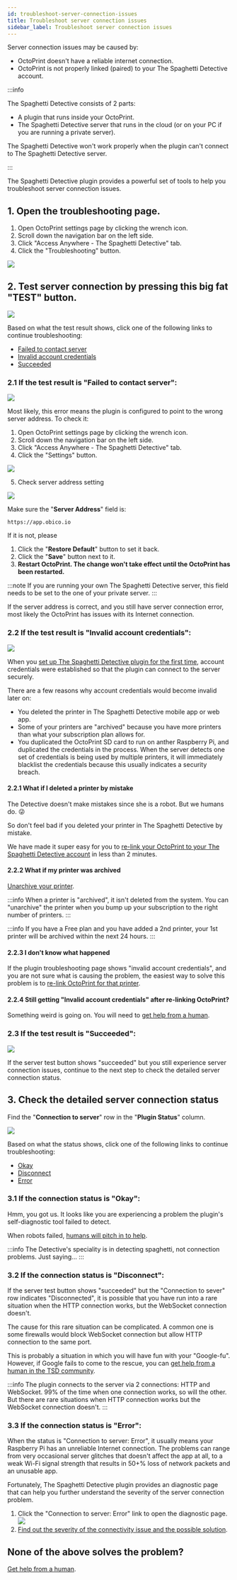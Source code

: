 ```yaml
---
id: troubleshoot-server-connection-issues
title: Troubleshoot server connection issues
sidebar_label: Troubleshoot server connection issues
---
```


Server connection issues may be caused by:

* OctoPrint doesn't have a reliable internet connection.
* OctoPrint is not properly linked (paired) to your The Spaghetti Detective account.

:::info

The Spaghetti Detective consists of 2 parts:

* A plugin that runs inside your OctoPrint.
* The Spaghetti Detective server that runs in the cloud (or on your PC if you are running a private server).

The Spaghetti Detective won't work properly when the plugin can't connect to The Spaghetti Detective server.

:::

The Spaghetti Detective plugin provides a powerful set of tools to help you troubleshoot server connection issues.

## 1. Open the troubleshooting page.

1. Open OctoPrint settings page by clicking the wrench icon.
1. Scroll down the navigation bar on the left side.
1. Click "Access Anywhere - The Spaghetti Detective" tab.
1. Click the "Troubleshooting" button.

![](/img/user-guides/helpdocs/open-troubleshooting-page.gif)

## 2. Test server connection by pressing this big fat "TEST" button.

![](/img/user-guides/helpdocs/tsd-plugin-test-connnection.png)

Based on what the test result shows, click one of the following links to continue troubleshooting:

* [<span className="text--danger">Failed to contact server</span>](#21-if-the-test-result-is-failed-to-contact-server)
* [<span className="text--danger">Invalid account credentials</span>](#22-if-the-test-result-is-invalid-account-credentials)
* [<span className="text--success">Succeeded</span>](#23-if-the-test-result-is-succeeded)

### 2.1 If the test result is "<span className="text--danger">Failed to contact server</span>":

![](/img/user-guides/helpdocs/tsd-plugin-failed-to-connect.png)

Most likely, this error means the plugin is configured to point to the wrong server address. To check it:

1. Open OctoPrint settings page by clicking the wrench icon.
2. Scroll down the navigation bar on the left side.
3. Click "Access Anywhere - The Spaghetti Detective" tab.
4. Click the "Settings" button.

![](/img/user-guides/helpdocs/tsd-plugin-open-settings-page.gif)

5. Check server address setting

![](/img/user-guides/helpdocs/tsd-plugin-server-address.png)

Make sure the "**Server Address**" field is:

`https://app.obico.io`

If it is not, please

1. Click the "**Restore Default**" button to set it back.
2. Click the "**Save**" button next to it.
3. **Restart OctoPrint. The change won't take effect until the OctoPrint has been restarted.**

:::note
If you are running your own The Spaghetti Detective server, this field needs to be set to the one of your private server.
:::

If the server address is correct, and you still have server connection error, most likely the OctoPrint has issues with its Internet connection.

### 2.2 If the test result is "<span className="text--danger">Invalid account credentials</span>":

![](/img/user-guides/helpdocs/tsd-plugin-invalid-credential.png)

When you [set up The Spaghetti Detective plugin for the first time](/docs/user-guides/octoprint-plugin-setup), account credentials were established so that the plugin can connect to the server securely.

There are a few reasons why account credentials would become invalid later on:

* You deleted the printer in The Spaghetti Detective mobile app or web app.
* Some of your printers are "archived" because you have more printers than what your subscription plan allows for.
* You duplicated the OctoPrint SD card to run on anther Raspberry Pi, and duplicated the credentials in the process. When the server detects one set of credentials is being used by multiple printers, it will immediately blacklist the credentials because this usually indicates a security breach.


#### 2.2.1 What if I deleted a printer by mistake

The Detective doesn't make mistakes since she is a robot. But we humans do. 😜

So don't feel bad if you deleted your printer in The Spaghetti Detective by mistake.

We have made it super easy for you to [re-link your OctoPrint to your The Spaghetti Detective account](/docs/user-guides/octoprint-plugin-setup-manual-link) in less than 2 minutes.

#### 2.2.2 What if my printer was archived

[Unarchive your printer](/docs/user-guides/unarchive-printer).

:::info
When a printer is "archived", it isn't deleted from the system. You can "unarchive" the printer when you bump up your subscription to the right number of printers.
:::

:::info
If you have a Free plan and you have added a 2nd printer, your 1st printer will be archived within the next 24 hours.
:::

#### 2.2.3 I don't know what happened

If the plugin troubleshooting page shows "invalid account credentials", and you are not sure what is causing the problem, the easiest way to solve this problem is to [re-link OctoPrint for that printer](/docs/user-guides/octoprint-plugin-setup-manual-link).

#### 2.2.4 Still getting "<span className="text--danger">Invalid account credentials</span>" after re-linking OctoPrint?

Something weird is going on. You will need to [get help from a human](/docs/user-guides/contact-us-for-support).

### 2.3 If the test result is "<span className="text--success">Succeeded</span>":

![](/img/user-guides/helpdocs/tsd-plugin-succeeded.png)

If the server test button shows "succeeded" but you still experience server connection issues, continue to the next step to check the detailed server connection status.

## 3. Check the detailed server connection status

Find the "**Connection to server**" row in the "**Plugin Status**" column.

![](/img/user-guides/helpdocs/tsd-plugin-troubleshooting-status.jpg)

Based on what the status shows, click one of the following links to continue troubleshooting:

* [<span className="text--success">Okay</span>](#31-if-the-connection-status-is-okay)
* [<span className="text--danger">Disconnect</span>](#32-if-the-connection-status-is-disconnect)
* [<span className="text--danger">Error</span>](#21-if-the-test-result-is-failed-to-contact-server)

### 3.1 If the connection status is "<span className="text--success">Okay</span>":

Hmm, you got us. It looks like you are experiencing a problem the plugin's self-diagnostic tool failed to detect.

When robots failed, [humans will pitch in to help](/docs/user-guides/contact-us-for-support).

:::info
The Detective's speciality is in detecting spaghetti, not connection problems. Just saying...
:::

### 3.2 If the connection status is "<span className="text--danger">Disconnect</span>":

If the server test button shows "succeeded" but the "Connection to sever" row indicates "Disconnected", it is possible that you have run into a rare situation when the HTTP connection works, but the WebSocket connection doesn't.

The cause for this rare situation can be complicated. A common one is some firewalls would block WebSocket connection but allow HTTP connection to the same port.

This is probably a situation in which you will have fun with your "Google-fu". However, if Google fails to come to the rescue, you can [get help from a human in the TSD community](/docs/user-guides/contact-us-for-support).

:::info
The plugin connects to the server via 2 connections: HTTP and WebSocket. 99% of the time when one connection works, so will the other. But there are rare situations when HTTP connection works but the WebSocket connection doesn't.
:::

### 3.3 If the connection status is "<span className="text--danger">Error</span>":

When the status is "<span className="text--danger">Connection to server: Error</span>", it usually means your Raspberry Pi has an unreliable Internet connection. The problems can range from very occasional server glitches that doesn't affect the app at all, to a weak Wi-Fi signal strength that results in 50+% loss of network packets and an unusable app.

Fortunately, The Spaghetti Detective plugin provides an diagnostic page that can help you further understand the severity of the server connection problem.

1. Click the "<span className="text--danger">Connection to server: Error</span>" link to open the diagnostic page.
![](/img/user-guides/helpdocs/tsd-plugin-server-connection-error.jpg)
2. [Find out the severity of the connectivity issue and the possible solution](/docs/user-guides/connectivity-error-report#how-to-assess-the-server-connectivity-issues).

## None of the above solves the problem?

[Get help from a human](/docs/user-guides/contact-us-for-support).